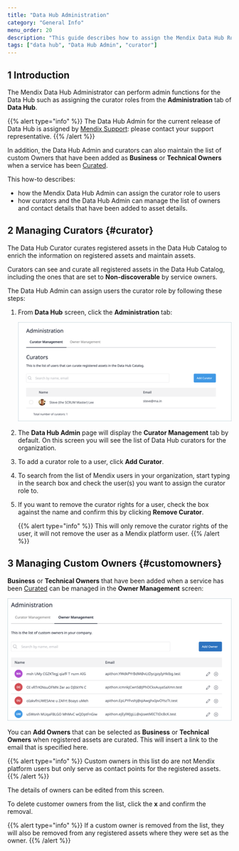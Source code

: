 ```yaml
---
title: "Data Hub Administration"
category: "General Info"
menu_order: 20
description: "This guide describes how to assign the Mendix Data Hub Roles as a Data Hub Admin."
tags: ["data hub", "Data Hub Admin", "curator"]
---
```


## 1 Introduction

The Mendix Data Hub Administrator can perform admin functions for the Data Hub such as assigning the curator roles from the **Administration** tab of **Data Hub**.

{{% alert type="info" %}}
The Data Hub Admin for the current release of Data Hub is assigned by [Mendix Support](https://support.mendix.com/hc/en-us): please contact your support representative.
{{% /alert %}}

In addition, the Data Hub Admin and curators can also maintain the list of custom Owners that have been added as **Business** or **Technical Owners** when a service has been [Curated](../data-hub-catalog/curate#customowner). 

This how-to describes:

- how the Mendix Data Hub Admin can assign the curator role to users
- how curators and the Data Hub Admin can manage the list of owners and contact details that have been added to asset details.

## 2 Managing Curators {#curator}

The Data Hub Curator curates registered assets in the Data Hub Catalog to enrich the information on registered assets and maintain assets. 

Curators can see and curate all registered assets in the Data Hub Catalog, including the ones that are set to **Non-discoverable** by service owners. 

The Data Hub Admin can assign users the curator role by following these steps:

1. From **Data Hub** screen, click the **Administration** tab:

   ![Administration](attachments/data-hub-admin/administration.png)

2. The **Data Hub Admin** page will display the **Curator Management** tab by default. On this screen you will see the list of Data Hub curators for the organization.

3. To add a curator role to a user, click **Add Curator**.

4. To search from the list of Mendix users in your organization, start typing in the search box and check the user(s) you want to assign the curator role to.

5. If you want to remove the curator rights for a user, check the box against the name and confirm this by clicking  **Remove Curator**.

   {{% alert type="info" %}}
   This will only remove the curator rights of the user, it will not remove the user as a Mendix platform user.
   {{% /alert %}}

## 3 Managing Custom Owners {#customowners} 

**Business** or **Technical Owners** that have been added when a service has been [Curated](../data-hub-catalog/curate#customowner) can be managed in the **Owner Management** screen:

![owner admin](attachments/data-hub-admin/owner-management.png)

You can **Add Owners** that can be selected as **Business** or **Technical Owners** when registered assets are curated. This will insert a link to the email that is specified here. 

{{% alert type="info" %}}
Custom owners in this list do are not Mendix platform users but only serve as contact points for the registered assets. 
{{% /alert %}}  

The details of owners can be edited from this screen.

To delete customer owners from the list, click the **x** and confirm the removal. 

{{% alert type="info" %}}
If a custom owner is removed from the list, they will also be removed from any registered assets where they were set as the owner.
{{% /alert %}}  



